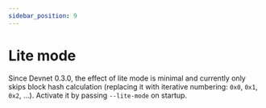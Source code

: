 ```yaml
---
sidebar_position: 9
---
```


# Lite mode

Since Devnet 0.3.0, the effect of lite mode is minimal and currently only skips block hash calculation (replacing it with iterative numbering: `0x0`, `0x1`, `0x2`, ...). Activate it by passing `--lite-mode` on startup.